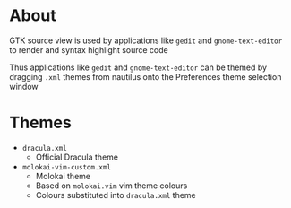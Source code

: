 # About

GTK source view is used by applications like `gedit` and `gnome-text-editor` to render and syntax highlight source code

Thus applications like `gedit` and `gnome-text-editor` can be themed by dragging `.xml` themes from nautilus onto the Preferences theme selection window

# Themes

- `dracula.xml`
    - Official Dracula theme
- `molokai-vim-custom.xml`
    - Molokai theme
    - Based on `molokai.vim` vim theme colours
    - Colours substituted into `dracula.xml` theme

